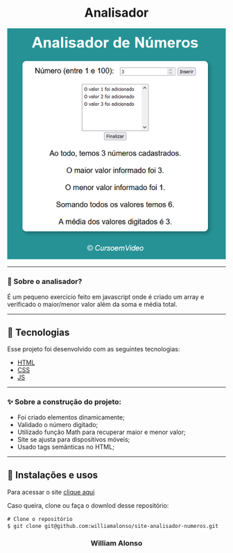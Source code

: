 <h1 align="center">
    Analisador
    </h1>

<div align="center">
  <img src="https://github.com/williamalonso/site-analisador-numeros/blob/master/_img/home.png" alt"Analisador" title="Analisador" width="600" />
  

---

</div>



### 🤔 Sobre o analisador?

É um pequeno exercício feito em javascript onde é criado um array e verificado o maior/menor valor além da soma e média total.

---

## 🚀 Tecnologias

Esse projeto foi desenvolvido com as seguintes tecnologias:

- [HTML](https://developer.mozilla.org/pt-BR/docs/Web/HTML)
- [CSS](https://developer.mozilla.org/pt-BR/docs/Web/CSS)
- [JS](https://developer.mozilla.org/pt-BR/docs/Web/JavaScript)

---

### ✨ Sobre a construção do projeto:

- Foi criado elementos dinamicamente;
- Validado o número digitado;
- Utilizado função Math para recuperar maior e menor valor;
- Site se ajusta para dispositivos móveis;
- Usado tags semânticas no HTML;


---

## 🙅 Instalações e usos

Para acessar o site [clique aqui](https://site-analisador-numeros.vercel.app/)

Caso queira, clone ou faça o downlod desse repositório:

```
# Clone o repositório
$ git clone git@github.com:williamalonso/site-analisador-numeros.git
```

<h3 align="center">William Alonso</h3>
